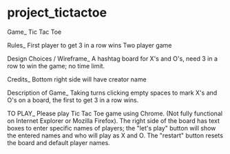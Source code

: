 # project_tictactoe

Game_
Tic Tac Toe

Rules_
First player to get 3 in a row wins
Two player game 

Design Choices / Wireframe_
A hashtag board for X's and O's, need 3 in a row to win the game; no time limit.

Credits_
Bottom right side will have creator name

Description of Game_
Taking turns clicking empty spaces to mark X's and O's on a board, the first to get 3 in a row wins.

TO PLAY_
Please play Tic Tac Toe game using Chrome. (Not fully functional on Internet Explorer or Mozilla Firefox).
The right side of the board has text boxes to enter specific names of players; the "let's play" button will show the entered names and who will play as X and O.
The "restart" button resets the board and default player names.
